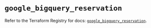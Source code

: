 # `google_bigquery_reservation`

Refer to the Terraform Registry for docs: [`google_bigquery_reservation`](https://registry.terraform.io/providers/hashicorp/google/5.40.0/docs/resources/bigquery_reservation).

